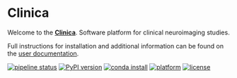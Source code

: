 # Clinica

Welcome to the [**Clinica**](http://www.clinica.run).
Software platform for clinical neuroimaging studies.

Full instructions for installation and additional information can be found on
the [user documentation](http://www.clinica.run/doc).


[![pipeline status](https://gitlab.icm-institute.org/aramislab/clinica/badges/master/pipeline.svg)](https://gitlab.icm-institute.org/aramislab/clinica/commits/dev)
[![PyPI version](https://badge.fury.io/py/clinica.svg)](https://badge.fury.io/py/clinica)
[![conda install](https://anaconda.org/aramislab/clinica/badges/installer/conda.svg)](http://clinica.run/doc/Installation/)
[![platform](https://anaconda.org/aramislab/clinica/badges/platforms.svg)](http://clinica.run/doc/Installation/)
[![license](https://anaconda.org/aramislab/clinica/badges/license.svg)](http://clinica.run/doc/Installation/)
